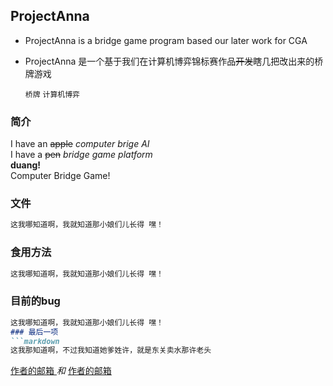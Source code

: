 ## ProjectAnna

- ProjectAnna is a bridge game program based our later work for CGA  
- ProjectAnna 是一个基于我们在计算机博弈锦标赛作品~~开发~~瞎几把改出来的桥牌游戏  

  `桥牌` `计算机博弈`

### 简介
I have an ~~apple~~ _computer brige AI_  
I have a ~~pen~~ _bridge game platform_   
 **duang!**  
Computer Bridge Game!
### 文件
```markdown
这我哪知道啊，我就知道那小娘们儿长得 嘿！
```
### 食用方法
```markdown
这我哪知道啊，我就知道那小娘们儿长得 嘿！
```
### 目前的bug
```markdown
这我哪知道啊，我就知道那小娘们儿长得 嘿！
### 最后一项
```markdown
这我那知道啊，不过我知道她爹姓许，就是东关卖水那许老头
```
[ 作者的邮箱 ](mailto:1945893330@qq.com) _和_
[ 作者的邮箱 ](mailto:785629645@qq.com)
